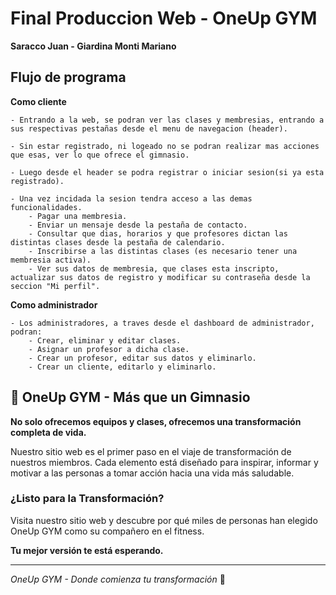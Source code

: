 # Final Produccion Web - OneUp GYM

**Saracco Juan - Giardina Monti Mariano**

## Flujo de programa

**Como cliente**

    - Entrando a la web, se podran ver las clases y membresias, entrando a sus respectivas pestañas desde el menu de navegacion (header).
    
    - Sin estar registrado, ni logeado no se podran realizar mas acciones que esas, ver lo que ofrece el gimnasio.
    
    - Luego desde el header se podra registrar o iniciar sesion(si ya esta registrado).
    
    - Una vez incidada la sesion tendra acceso a las demas funcionalidades.
        - Pagar una membresia.
        - Enviar un mensaje desde la pestaña de contacto.
        - Consultar que dias, horarios y que profesores dictan las distintas clases desde la pestaña de calendario.
        - Inscribirse a las distintas clases (es necesario tener una membresia activa).
        - Ver sus datos de membresia, que clases esta inscripto, actualizar sus datos de registro y modificar su contraseña desde la seccion "Mi perfil".

**Como administrador**

    - Los administradores, a traves desde el dashboard de administrador, podran:
        - Crear, eliminar y editar clases.
        - Asignar un profesor a dicha clase.
        - Crear un profesor, editar sus datos y eliminarlo.
        - Crear un cliente, editarlo y eliminarlo.

## 🚀 OneUp GYM - Más que un Gimnasio

**No solo ofrecemos equipos y clases, ofrecemos una transformación completa de vida.**

Nuestro sitio web es el primer paso en el viaje de transformación de nuestros miembros. Cada elemento está diseñado para inspirar, informar y motivar a las personas a tomar acción hacia una vida más saludable.

### **¿Listo para la Transformación?**

Visita nuestro sitio web y descubre por qué miles de personas han elegido OneUp GYM como su compañero en el fitness. 

**Tu mejor versión te está esperando.**

---

*OneUp GYM - Donde comienza tu transformación* 💪
